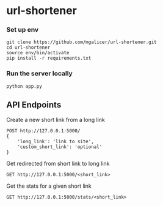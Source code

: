 # url-shortener

### Set up env
```
git clone https://github.com/mgalicer/url-shortener.git
cd url-shortener
source env/bin/activate
pip install -r requirements.txt
```

### Run the server locally
```
python app.py
```

## API Endpoints

Create a new short link from a long link
```
POST http://127.0.0.1:5000/
{
    'long_link': 'link to site',
    'custom_short_link': 'optional'
}
```

Get redirected from short link to long link
```
GET http://127.0.0.1:5000/<short_link>
```

Get the stats for a given short link
```
GET http://127.0.0.1:5000/stats/<short_link>
```